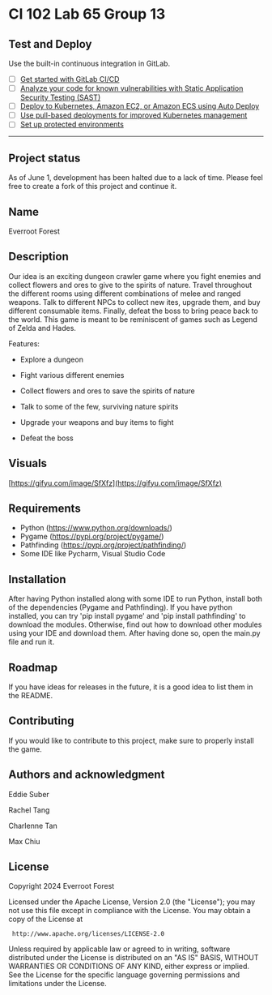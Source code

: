 # CI 102 Lab 65 Group 13

## Test and Deploy

Use the built-in continuous integration in GitLab.

- [ ] [Get started with GitLab CI/CD](https://docs.gitlab.com/ee/ci/quick_start/index.html)
- [ ] [Analyze your code for known vulnerabilities with Static Application Security Testing (SAST)](https://docs.gitlab.com/ee/user/application_security/sast/)
- [ ] [Deploy to Kubernetes, Amazon EC2, or Amazon ECS using Auto Deploy](https://docs.gitlab.com/ee/topics/autodevops/requirements.html)
- [ ] [Use pull-based deployments for improved Kubernetes management](https://docs.gitlab.com/ee/user/clusters/agent/)
- [ ] [Set up protected environments](https://docs.gitlab.com/ee/ci/environments/protected_environments.html)

***
## Project status
As of June 1, development has been halted due to a lack of time. Please feel free to create a fork of this project and continue it.


## Name
Everroot Forest

## Description
Our idea is an exciting dungeon crawler game where you fight enemies and collect flowers and ores to give to the spirits of nature. Travel throughout the different rooms using different combinations of melee and ranged weapons. Talk to different NPCs to collect new ites, upgrade them, and buy different consumable items. Finally, defeat the boss to bring peace back to the world. This game is meant to be reminiscent of games such as Legend of Zelda and Hades.

  Features:

  - Explore a dungeon

  - Fight various different enemies

  - Collect flowers and ores to save the spirits of nature

  - Talk to some of the few, surviving nature spirits

  - Upgrade your weapons and buy items to fight
  
  - Defeat the boss

## Visuals

[https://gifyu.com/image/SfXfz](https://gifyu.com/image/SfXfz)

## Requirements
- Python (https://www.python.org/downloads/)
- Pygame (https://pypi.org/project/pygame/)
- Pathfinding (https://pypi.org/project/pathfinding/)
- Some IDE like Pycharm, Visual Studio Code

## Installation
After having Python installed along with some IDE to run Python, install both of the dependencies (Pygame and Pathfinding). If you have python installed, you can try
'pip install pygame' and
'pip install pathfinding'
to download the modules. Otherwise, find out how to download other modules using your IDE and download them. After having done so, open the main.py file and run it.

## Roadmap
If you have ideas for releases in the future, it is a good idea to list them in the README.

## Contributing
If you would like to contribute to this project, make sure to properly install the game. 

## Authors and acknowledgment
Eddie Suber

Rachel Tang

Charlenne Tan

Max Chiu

## License
   Copyright 2024 Everroot Forest

   Licensed under the Apache License, Version 2.0 (the "License");
   you may not use this file except in compliance with the License.
   You may obtain a copy of the License at

     http://www.apache.org/licenses/LICENSE-2.0

   Unless required by applicable law or agreed to in writing, software
   distributed under the License is distributed on an "AS IS" BASIS,
   WITHOUT WARRANTIES OR CONDITIONS OF ANY KIND, either express or implied.
   See the License for the specific language governing permissions and
   limitations under the License.
